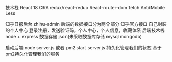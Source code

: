 技术栈
React 18 CRA redux/react-redux
React-router-dom fetch  AntdMobile Less

知乎日报后台
zhihu-admin
后端的数据接口分为两个部分
  知乎官方接口
  自己封装的个人中心 登录注册，发送验证码，个人中心，个人信息，收藏体系
后端技术栈
  node + express
  数据存储 json(未采取数据库存储 mysql mongodb) 

  启动后端
  node server.js
  或者
  pm2 start server.js 持久化管理我们的状态   基于pm2持久化管理我们的服务